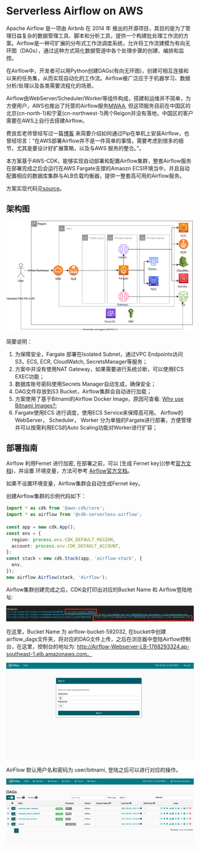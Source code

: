 # Serverless Airflow on AWS
Apache Airflow 是一项由 Airbnb 在 2014 年 推出的开源项目，其目的是为了管理日益复杂的数据管理工具、脚本和分析工具，提供一个构建批处理工作流的方案。Airflow是一种可扩展的分布式工作流调度系统，允许将工作流建模为有向无环图（DAGs），通过这种方式简化数据管道中各个处理步骤的创建、编排和监控。

在Airflow中，开发者可以用Python创建DAGs(有向无环图)，创建可相互连接和以来的任务集，从而实现自动化的工作流。Airflow被广泛应于于机器学习、数据分析/处理以及各类需要流程化的场景。

Airflow由WebServer/Scheduler/Worker等组件构成，搭建和运维并不简单，为方便用户，AWS也推出了托管的Airflow服务[MWAA](https://aws.amazon.com/cn/managed-workflows-for-apache-airflow/), 但这项服务目前在中国区的北京(cn-north-1)和宁夏(cn-northwest-1)两个Reigon并没有落地，中国区的客户需要在AWS上自行去搭建Airflow。

费良宏老师曾经写过一篇[博客](https://aws.amazon.com/cn/blogs/china/deploy-apache-airflow-to-the-cloud/) 来简要介绍如何通过Pip在单机上安装Airflow，也曾经坦言：“在AWS部署Airflow并不是一件简单的事情，需要考虑到很多的细节，尤其是要设计好扩展策略，以及与AWS 服务的整合。”。

本方案基于AWS-CDK，能够实现自动部署和配置Airflow集群，整套Airflow服务在部署完成之后会运行在AWS Fargate支撑的Amaozn ECS环境当中，并且自动配置相应的数据库集群与ALB负载均衡器，提供一整套高可用的Airflow服务。

方案实现代码见[source](https://github.com/readybuilderone/serverless-airflow/tree/main/source)。


## 架构图

![architecture](assets/01-serverless-airflow-on-aws-architecture.svg)

简要说明：
1. 为保障安全，Fargate 部署在Isolated Subnet，通过VPC Endpoints访问 S3，ECS, ECR, CloudWatch, SecretsManager等服务；
2. 方案中并没有使用NAT Gateway，如果需要进行系统诊断，可以使用ECS EXEC功能；
3. 数据库账号密码使用Secrets Manager自动生成，确保安全；
4. DAG文件存放到S3 Bucket，Airflow集群会自动进行加载；
5. 方案使用了基于Bitnami的Airflow Docker Image，原因可查看: [Why use Bitnami Images?](https://github.com/bitnami/bitnami-docker-airflow);
6. Fargate使用ECS 进行调度，使用ECS Service来保障高可用。 Airflow的WebServer， Scheduler， Worker 分为单独的Fargate进行部署，方便管理并可以按需利用ECS的Auto Scaling功能对Worker进行扩容；


## 部署指南
Airflow 利用Fernet 进行加密, 在部署之前，可以 [生成 Fernet key]((参考[官方文档](https://airflow.apache.org/docs/apache-airflow/stable/security/secrets/fernet.html))，并设置 环境变量，方法可参考 [Airflow官方文档](https://airflow.apache.org/docs/apache-airflow/stable/security/secrets/fernet.html)。

如果不设置环境变量，Airflow集群会自动生成Fernet key。



创建Airflow集群的示例代码如下：

``` typescript
import * as cdk from '@aws-cdk/core';
import * as airflow from '@cdk-serverless-airflow';

const app = new cdk.App();
const env = {
  region: process.env.CDK_DEFAULT_REGION,
  account: process.env.CDK_DEFAULT_ACCOUNT,
};
const stack = new cdk.Stack(app, 'airflow-stack', {
  env,
});
new airflow.Airflow(stack, 'Airflow');
```



Airflow集群创建完成之后，CDK会打印出对应的Bucket Name 和 Airflow登陆地址:

![cdk-output](assets/02-airflow-cdk-output.jpg)



在这里，Bucket Name 为 airflow-bucket-592032, 在bucket中创建 airflow_dags文件夹，将对应的DAG文件上传，之后在浏览器中登陆Airflow控制台，在这里，控制台的地址为: http://Airflow-Webserver-LB-1768293324.ap-southeast-1.elb.amazonaws.com。

![airflow-login](assets/03-airflow-login.jpg)

AirFlow 默认用户名和密码为 user/bitnami, 登陆之后可以进行对应的操作。

![airflow-dashboard](assets/04-airflow-dashboard.jpg)





